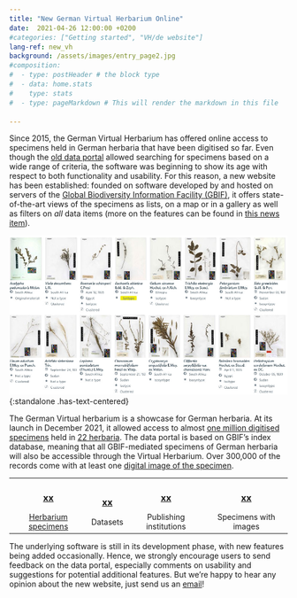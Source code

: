 ```yaml
---
title: "New German Virtual Herbarium Online"
date:  2021-04-26 12:00:00 +0200
#categories: ["Getting started", "VH/de website"]
lang-ref: new_vh
background: /assets/images/entry_page2.jpg
#composition:
#  - type: postHeader # the block type
#  - data: home.stats
#    type: stats
#  - type: pageMarkdown # This will render the markdown in this file

---
```


Since 2015, the German Virtual Herbarium has offered online access to specimens held in German herbaria that have been digitised so far. Even though the [old data portal](https://search.biocase.de/vh) allowed searching for specimens based on a wide range of criteria, the software was beginning to show its age with respect to both functionality and usability. For this reason, a new website has been established: founded on software developed by and hosted on servers of the [Global Biodiversity Information Facility (GBIF)](https://www.gbif.org), it offers state-of-the-art views of the specimens as lists, on a map or in a gallery as well as filters on *all* data items (more on the features can be found in [this news item](/post/2020/features-explained/)).

![Gallery view of the German Virtual Herbarium](/assets/images/gallery_view.jpg){:standalone .has-text-centered}

The German Virtual herbarium is a showcase for German herbaria. At its launch in December 2021, it allowed access to almost [one million digitised specimens](/data?view=TABLE) held in [22 herbaria](/data?view=DATASETS). The data portal is based on GBIF’s index database, meaning that all GBIF-mediated specimens of German herbaria will also be accessible through the Virtual Herbarium. Over 300,000 of the records come with at least one [digital image of the specimen](/data?view=GALLERY).

<table>
  <tr>
	<td style="text-align:center">
		<a href="/data?view=TABLE"><h3><span data-ajax-url="https://api.gbif.org/v1/occurrence/search?networkKey=3aee7756-565e-4dc5-b22c-f997fbd7105c&limit=0">xx</span></h3>
		Herbarium specimens</a>
	</td>
    <td style="text-align:center">
		<h3><a href="https://www.gbif.org/network/3aee7756-565e-4dc5-b22c-f997fbd7105c/dataset"><span data-ajax-url="https://api.gbif.org/v1/network/3aee7756-565e-4dc5-b22c-f997fbd7105c/constituents?limit=0">xx</span></a></h3>
		Datasets
    </td>
    <td style="text-align:center">
		<h3><a href="https://www.gbif.org/network/3aee7756-565e-4dc5-b22c-f997fbd7105c/publisher"><span data-ajax-url="https://api.gbif.org/v1/network/3aee7756-565e-4dc5-b22c-f997fbd7105c/organization?limit=0">xx</span></a></h3>
		Publishing institutions
    </td>
    <td style="text-align:center">
		<h3><a href="/data?view=GALLERY"><span data-ajax-url="https://api.gbif.org/v1/occurrence/search?mediaType=StillImage&networkKey=3aee7756-565e-4dc5-b22c-f997fbd7105c&limit=0">xx</span></a></h3>
		Specimens with images
    </td>
  </tr>
</table>

The underlying software is still in its development phase, with new features being added occasionally. Hence, we strongly encourage users to send feedback on the data portal, especially comments on usability and suggestions for potential additional features. But we’re happy to hear any opinion about the new website, just send us an [email](mailto:contact@gbif.de)!